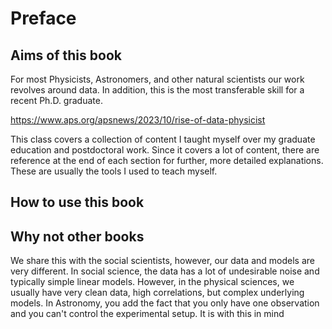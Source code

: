 # Preface

## Aims of this book

For most Physicists, Astronomers, and other natural scientists our work revolves around data. In addition, this is the most transferable skill for a recent Ph.D. graduate. 


https://www.aps.org/apsnews/2023/10/rise-of-data-physicist


This class covers a collection of content I taught myself over my graduate education and postdoctoral work. Since it covers a lot of content, there are reference at the end of each section for further, more detailed explanations. These are usually the tools I used to teach myself.

## How to use this book

## Why not other books

We share this with the social scientists, however, our data and models are very different. In social science, the data has a lot of undesirable noise and typically simple linear models. However, in the physical sciences, we usually have very clean data, high correlations, but complex underlying models. In Astronomy, you add the fact that you only have one observation and you can't control the experimental setup. It is with this in mind
